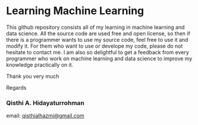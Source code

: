 # Learning Machine Learning

This github repository consists all of my learning in machine learning and data science.
All the source code are used free and open license, so then if there is a programmer wants to use my source code, feel free to use it and modify it.
For them who want to use or develope my code, please do not hesitate to contact me. I am also so delightful to get a feedback from every programmer who work on machine learning and data science to improve my knowledge practically on it.

Thank you very much

Regards
### Qisthi A. Hidayaturrohman
email: qisthialhazmi@gmail.com
